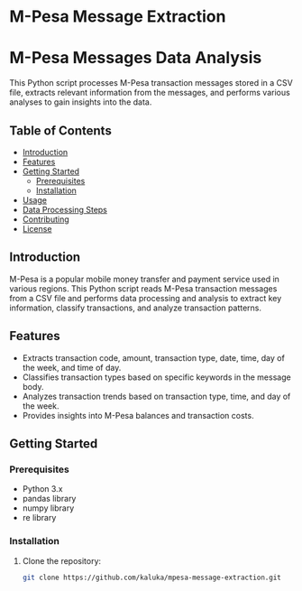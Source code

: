 # M-Pesa Message Extraction
# M-Pesa Messages Data Analysis

This Python script processes M-Pesa transaction messages stored in a CSV file, extracts relevant information from the messages, and performs various analyses to gain insights into the data.

## Table of Contents

- [Introduction](#introduction)
- [Features](#features)
- [Getting Started](#getting-started)
  - [Prerequisites](#prerequisites)
  - [Installation](#installation)
- [Usage](#usage)
- [Data Processing Steps](#data-processing-steps)
- [Contributing](#contributing)
- [License](#license)

## Introduction

M-Pesa is a popular mobile money transfer and payment service used in various regions. This Python script reads M-Pesa transaction messages from a CSV file and performs data processing and analysis to extract key information, classify transactions, and analyze transaction patterns.

## Features

- Extracts transaction code, amount, transaction type, date, time, day of the week, and time of day.
- Classifies transaction types based on specific keywords in the message body.
- Analyzes transaction trends based on transaction type, time, and day of the week.
- Provides insights into M-Pesa balances and transaction costs.

## Getting Started

### Prerequisites

- Python 3.x
- pandas library
- numpy library
- re library

### Installation

1. Clone the repository:
   ```sh
   git clone https://github.com/kaluka/mpesa-message-extraction.git






   

